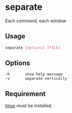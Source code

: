 separate
===
Each command, each window

Usage
---
```sh
separate [options] [FILE]
```

Options
---
```
-h       show help message
-v       separate vertically
```

Requirement
---
[tmux](http://tmux.sourceforge.net/) must be installed.
